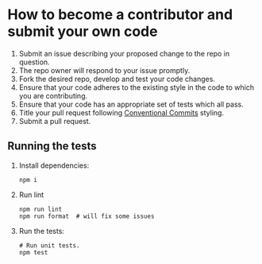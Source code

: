# How to become a contributor and submit your own code

1.  Submit an issue describing your proposed change to the repo in question.
1.  The repo owner will respond to your issue promptly.
1.  Fork the desired repo, develop and test your code changes.
1.  Ensure that your code adheres to the existing style in the code to which
    you are contributing.
1.  Ensure that your code has an appropriate set of tests which all pass.
1.  Title your pull request following [Conventional Commits](https://www.conventionalcommits.org/) styling.
1.  Submit a pull request.

## Running the tests

1.  Install dependencies:

        npm i

1.  Run lint

        npm run lint
        npm run format  # will fix some issues

1.  Run the tests:

        # Run unit tests.
        npm test

